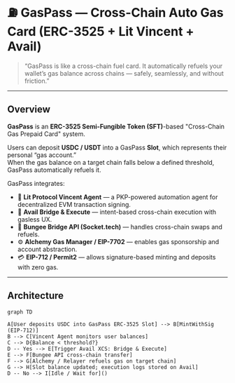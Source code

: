 # ⛽️ GasPass — Cross-Chain Auto Gas Card (ERC-3525 + Lit Vincent + Avail)

> “GasPass is like a cross-chain fuel card. It automatically refuels your wallet’s gas balance across chains — safely, seamlessly, and without friction.”

---

## Overview

**GasPass** is an **ERC-3525 Semi-Fungible Token (SFT)**-based "Cross-Chain Gas Prepaid Card" system.

Users can deposit **USDC / USDT** into a GasPass **Slot**, which represents their personal “gas account.”  
When the gas balance on a target chain falls below a defined threshold, GasPass automatically refuels it.

GasPass integrates:
- 🔐 **Lit Protocol Vincent Agent** — a PKP-powered automation agent for decentralized EVM transaction signing.  
- 🌉 **Avail Bridge & Execute** — intent-based cross-chain execution with gasless UX.  
- 🔄 **Bungee Bridge API (Socket.tech)** — handles cross-chain swaps and refuels.  
- ⚙️ **Alchemy Gas Manager / EIP-7702** — enables gas sponsorship and account abstraction.  
- 💳 **EIP-712 / Permit2** — allows signature-based minting and deposits with zero gas.

---

## Architecture

```mermaid
graph TD

A[User deposits USDC into GasPass ERC-3525 Slot] --> B[MintWithSig (EIP-712)]
B --> C[Vincent Agent monitors user balances]
C --> D{Balance < threshold?}
D -- Yes --> E[Trigger Avail XCS: Bridge & Execute]
E --> F[Bungee API cross-chain transfer]
F --> G[Alchemy / Relayer refuels gas on target chain]
G --> H[Slot balance updated; execution logs stored on Avail]
D -- No --> I[Idle / Wait for]()
